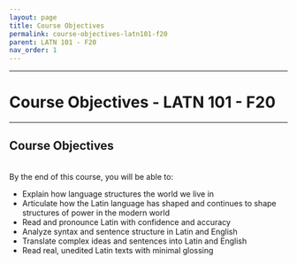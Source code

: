 ```yaml
---
layout: page
title: Course Objectives
permalink: course-objectives-latn101-f20
parent: LATN 101 - F20
nav_order: 1
---
```

***

# Course Objectives - LATN 101 - F20

***

## Course Objectives
&nbsp;  
By the end of this course, you will be able to:

- Explain how language structures the world we live in
- Articulate how the Latin language has shaped and continues to shape structures of power in the modern world
- Read and pronounce Latin with confidence and accuracy
- Analyze syntax and sentence structure in Latin and English
-	Translate complex ideas and sentences into Latin and English
- Read real, unedited Latin texts with minimal glossing
